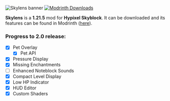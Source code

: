 ![Skylens banner](https://cdn.modrinth.com/data/cached_images/af8cedf649628d9f4ce17908cddc91ef15710eb1.png)
[![Modrinth Downloads](https://img.shields.io/modrinth/dt/skylens?style=flat-square&logo=modrinth&label=Downloads&color=00af5c)](https://modrinth.com/mod/skylens)

**Skylens** is a **1.21.5** mod for **Hypixel Skyblock**. It can be downloaded and its features can be found in Modrinth ([here](https://modrinth.com/mod/skylens)).

### Progress to 2.0 release:
- [X] Pet Overlay
  - [X] Pet API
- [X] Pressure Display
- [X] Missing Enchantments
- [ ] Enhanced Noteblock Sounds
- [X] Compact Level Display
- [X] Low HP Indicator
- [X] HUD Editor
- [X] Custom Shaders
